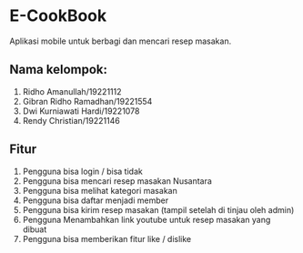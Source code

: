 # E-CookBook
Aplikasi mobile untuk berbagi dan mencari resep masakan.

## Nama kelompok:

1. Ridho Amanullah/19221112
2. Gibran Ridho Ramadhan/19221554
3. Dwi Kurniawati Hardi/19221078
4. Rendy Christian/19221146

## Fitur
1. Pengguna bisa login / bisa tidak
2. Pengguna bisa mencari resep masakan Nusantara
3. Pengguna bisa melihat kategori masakan
4. Pengguna bisa daftar menjadi member
5. Pengguna bisa kirim resep masakan (tampil setelah di tinjau oleh admin)
6. Pengguna Menambahkan link youtube untuk resep masakan yang dibuat
7. Pengguna bisa memberikan fitur like / dislike 
